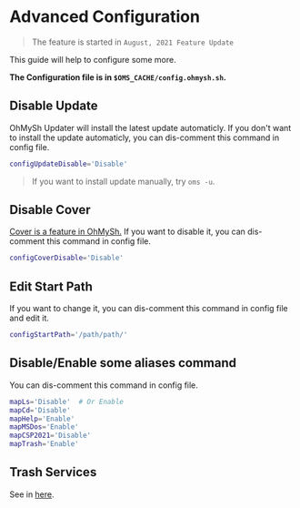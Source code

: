 # Advanced Configuration

> The feature is started in `August, 2021 Feature Update`

This guide will help to configure some more.

**The Configuration file is in `$OMS_CACHE/config.ohmysh.sh`.**

## Disable Update

OhMySh Updater will install the latest update automaticly. If you don't want to install the update automaticly, you can dis-comment this command in config file.

```bash
configUpdateDisable='Disable'
```

> If you want to install update manually, try `oms -u`.

## Disable Cover

[Cover is a feature in OhMySh.](https://ohmysh.github.io/docs-v2/#/using/cover) If you want to disable it, you can dis-comment this command in config file.

```bash
configCoverDisable='Disable'
```

## Edit Start Path

If you want to change it, you can dis-comment this command in config file and edit it.

```bash
configStartPath='/path/path/'
```

## Disable/Enable some aliases command

You can dis-comment this command in config file.

```bash
mapLs='Disable'  # Or Enable
mapCd='Disable'
mapHelp='Enable'
mapMSDos='Enable'
mapCSP2021='Disable'
mapTrash='Enable'
```

## Trash Services

See in [here](/using/trash).

